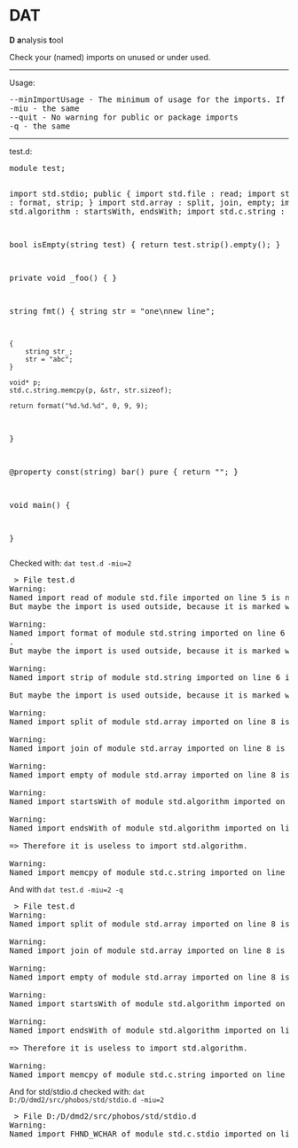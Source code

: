 DAT
===

<b>D</b> <b>a</b>nalysis <b>t</b>ool

Check your (named) imports on unused or under used.<br />

<hr />
Usage:
<pre>
--minImportUsage - The minimum of usage for the imports. If this is exceeded, there is a warning.
-miu - the same
--quit - No warning for public or package imports
-q - the same
</pre>
<hr />
test.d:
<pre>
module test;

import std.stdio;
public {
	import std.file : read;
	import std.string : format, strip;
}
import std.array : split, join, empty;
import std.algorithm : startsWith, endsWith;
import std.c.string : memcpy;

bool isEmpty(string test) {
	return test.strip().empty();
}

private void _foo() { }

string fmt() {
	string str = "one\nnew line";

	{
		string str_;
		str = "abc";
	}

	void* p;
	std.c.string.memcpy(p, &str, str.sizeof);

	return format("%d.%d.%d", 0, 9, 9);
}

@property
const(string) bar() pure {
	return "";
}

void main() {

}
</pre>

Checked with:
<code>dat test.d -miu=2</code>

<pre>
 > File test.d
Warning:
Named import read of module std.file imported on line 5 is never used.
But maybe the import is used outside, because it is marked with public.

Warning:
Named import format of module std.string imported on line 6 is used only 1 times
.
But maybe the import is used outside, because it is marked with public.

Warning:
Named import strip of module std.string imported on line 6 is used only 1 times.

But maybe the import is used outside, because it is marked with public.

Warning:
Named import split of module std.array imported on line 8 is never used.

Warning:
Named import join of module std.array imported on line 8 is never used.

Warning:
Named import empty of module std.array imported on line 8 is used only 1 times.

Warning:
Named import startsWith of module std.algorithm imported on line 9 is never used.

Warning:
Named import endsWith of module std.algorithm imported on line 9 is never used.

=> Therefore it is useless to import std.algorithm.

Warning:
Named import memcpy of module std.c.string imported on line 10 is used only 1 times.
</pre>

And with <code>dat test.d -miu=2 -q</code>

<pre>
 > File test.d
Warning:
Named import split of module std.array imported on line 8 is never used.

Warning:
Named import join of module std.array imported on line 8 is never used.

Warning:
Named import empty of module std.array imported on line 8 is used only 1 times.

Warning:
Named import startsWith of module std.algorithm imported on line 9 is never used.

Warning:
Named import endsWith of module std.algorithm imported on line 9 is never used.

=> Therefore it is useless to import std.algorithm.

Warning:
Named import memcpy of module std.c.string imported on line 10 is used only 1 times.
</pre>

And for std/stdio.d checked with:
<code>dat D:/D/dmd2/src/phobos/std/stdio.d -miu=2</code>

<pre>
 > File D:/D/dmd2/src/phobos/std/stdio.d
Warning:
Named import FHND_WCHAR of module std.c.stdio imported on line 35 is used only 1 times.

</pre>
